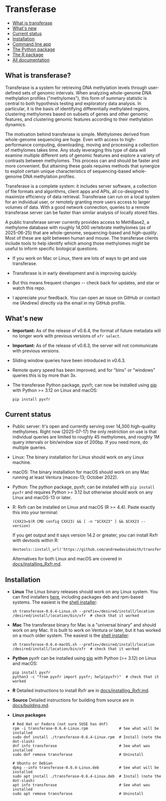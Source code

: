 # Transferase

- [What is transferase](#what-is-transferase)
- [What's new](#whats-new)
- [Current status](#current-status)
- [Installation](#installation)
- [Command line app](docs/command_line.md)
- [The Python package](docs/pyxfr.md)
- [The R package](docs/Rxfr.md)
- [All documentation](docs)

## What is transferase?

Transferase is a system for retrieving DNA methylation levels through
user-defined sets of genomic intervals. When analyzing whole-genome DNA
methylation profiles ("methylomes"), this form of summary statistic is central
to both hypothesis testing and exploratory data analysis. In particular, it is
the basis of identifying differentially methylated regions, clustering
methylomes based on subsets of genes and other genomic features, and
clustering genomic features according to their methylation dynamics.

The motivation behind transferase is simple. Methylomes derived from
whole-genome sequencing are huge. Even with access to high-performance
computing, downloading, moving and processing a collection of methylomes takes
time. Any study leveraging this type of data will examine multiple different
sets of genomic features and explore a variety of contrasts between
methylomes. This process can and should be faster and more convenient. But
attaining these goals requires methods that synergize to exploit certain
unique characteristics of sequencing-based whole-genome DNA methylation
profiles.

Transferase is a complete system: it includes server software, a collection of
file formats and algorithms, client apps and APIs, all co-designed to maximize
efficiency of data retrieval. Transferase can run on a local system for an
individual user, or remotely granting more users access to larger volumes of
data. With a good network connection, queries to a remote transferase server
can be faster than similar analysis of locally stored files.

A public transferase server currently provides access to MethBase2, a
methylome database with roughly 14,000 vertebrate methylomes (as of
2025-06-25) that are whole-genome, sequencing-based and *high-quality*. Most
of these are split between human and mouse. The transferase clients include
tools to help identify which among those methylomes might be useful to inform
specific biological questions.

- If you work on Mac or Linux, there are lots of ways to get and use
  transferase.

- Transferase is in early development and is improving quickly.

- But this means frequent changes -- check back for updates, and star or watch
  this repo.

- I appreciate your feedback. You can open an issue on GitHub or contact me
  (Andrew) directly via the email in my GitHub profile.

## What's new

* **Important:** As of the release of v0.6.4, the format of future metadata
  will no longer work with previous versions of `xfr select`.

* **Important:** As of the release of v0.6.3, the server will not communicate
  with previous versions.

* Sliding window queries have been introduced in v0.6.3.

* Remote query speed has been improved, and for "bins" or "windows" queries
  this is by more than 3x.

* The transferase Python package, pyxfr, can now be installed using
  [pip](https://pypi.org/project/pyxfr/0.6.4) with Python >= 3.12 on Linux
  and macOS:
  ```console
  pip install pyxfr
  ```

## Current status

- Public server: It's open and currently serving over 14,300 high-quality
  methylomes. Right now (2025-07-17) the only restriction on use is that
  individual queries are limited to roughly 45 methylomes, and roughly 1M
  query intervals or bin/window size of 200bp. If you need more, do multiple
  queries.

- Linux: The binary installation for Linux should work on any Linux machine.

- macOS: The binary installation for macOS should work on any Mac running at
  least Ventura (macos-13; October 2022).

- Python: The python package, pyxfr, can be installed with `pip install pyxfr`
  and requires Python >= 3.12 but otherwise should work on any Linux and
  macOS-13 or later.

- R: Rxfr can be installed on Linux and macOS (R >= 4.4). Paste exactly this
  into your terminal:
  ```console
  (CXX23=$(R CMD config CXX23) && [ -n "$CXX23" ] && $CXX23 --version)
  ```
  If you get output and it says version 14.2 or greater, you can install Rxfr
  with devtools within R:
  ```console
  devtools::install_url('https://github.com/andrewdavidsmith/transferase/releases/download/v0.6.4/Rxfr_0.6.4.tar.gz')
  ```
  Alternatives for both Linux and macOS are covered in
  [docs/installing_Rxfr.md](docs/installing_Rxfr.md).

## Installation

- **Linux**
  The Linux binary releases should work on any Linux system. You
  can find installers
  [here](https://github.com/andrewdavidsmith/transferase/releases/v0.6.4),
  including packages deb and rpm-based systems. The easiest is the
  [shell installer](https://github.com/andrewdavidsmith/transferase/releases/download/v0.6.4/transferase-0.6.4-Linux.sh):
  ```console
  sh transferase-0.6.4-Linux.sh --prefix=/desired/install/location
  /desired/install/location/bin/xfr  # check that it worked
  ```

- **Mac**
  The transferase binary for Mac is a "universal binary" and
  should work on any Mac. It is built to work on Ventura or later, but it has
  worked on a much older system. The easiest is the
  [shell installer](https://github.com/andrewdavidsmith/transferase/releases/download/v0.6.4/transferase-0.6.4-macOS.sh):
  ```console
  sh transferase-0.6.4-macOS.sh --prefix=/desired/install/location
  /desired/install/location/bin/xfr  # check that it worked
  ```

- **Python**
  pyxfr can be installed using
  [pip](https://pypi.org/project/pyxfr/0.6.4) with Python (>= 3.12) on Linux
  and macOS:
  ```console
  pip install pyxfr
  python3 -c "from pyxfr import pyxfr; help(pyxfr)"  # check that it worked
  ```

- **R**
  Detailed instructions to install Rxfr are in
  [docs/installing_Rxfr.md](docs/installing_Rxfr.md).

- **Source** Detailed instructions for building from source are in
  [docs/building.md](docs/building.md).

- **Linux packages**
  ```console
  # Red Hat or Fedora (not sure SUSE has dnf)
  rpm -i transferase-0.6.4-Linux.rpm              # See what will be installed
  sudo dnf install ./transferase-0.6.4-Linux.rpm  # Install (note the dot-slash)
  dnf info transferase                            # See what was installed
  sudo dnf remove transferase                     # Uninstall

  # Ubuntu or Debian
  dpkg --info transferase-0.6.4-Linux.deb         # See what will be installed
  sudo apt install ./transferase-0.6.4-Linux.deb  # Install (note the dot-slash)
  apt info transferase                            # See what was installed
  sudo apt remove transferase                     # Uninstall
  ```
